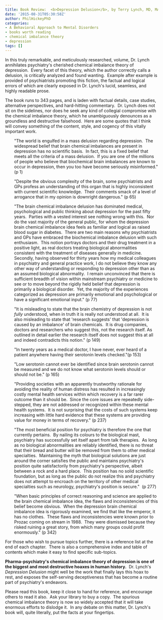 ```yaml
---
title: Book Review:  <b>Depression Delusion</b>, by Terry Lynch, MD, MA
date: '2015-08-31T05:30:58Z'
author: PhilHickeyPhD
categories:
- A Behavioral Approach to Mental Disorders
- books worth reading
- chemical imbalance theory
- depression
tags: []
---
```


In this truly remarkable, and meticulously researched, volume, Dr. Lynch annihilates psychiatry's cherished chemical imbalance theory of depression.  Every facet of this theory, which the author correctly calls a delusion, is critically analyzed and found wanting.  Example after example is provided of psychiatrists promoting this fiction, the factual and logical errors of which are clearly exposed in Dr. Lynch's lucid, seamless, and highly readable prose.

The book runs to 343 pages, and is laden with factual details, case studies, alternative perspectives, and hard-hitting commentary.  Dr. Lynch does not sit on the sidelines, nor does he seek any kind of collegial compromise with the chemical imbalance theory, which he unambiguously denounces as a groundless and destructive falsehood.  Here are some quotes that I think will convey something of the content, style, and cogency of this vitally important work.
<p style="padding-left: 30px;">"The world is engulfed in a mass delusion regarding depression.  The widespread belief that brain chemical imbalances are present in depression has no scientific basis.  In fact, this is a fixed belief that meets all the criteria of a mass delusion.  If you are one of the millions of people who believe that biochemical brain imbalances are known to occur in depression, then you too have become seriously misinformed." (p 1)</p>
<p style="padding-left: 30px;">"Despite the obvious complexity of the brain, some psychiatrists and GPs profess an understanding of this organ that is highly inconsistent with current scientific knowledge.  Their comments smack of a level of arrogance that in my opinion is downright dangerous." (p 65)</p>
<p style="padding-left: 30px;">"The brain chemical imbalance delusion has dominated medical, psychological and public thinking about depression for the past fifty years.  Parties with a vested interest see nothing wrong with this.  Nor do the vast majority of the general public, for whom the depression brain chemical imbalance idea feels as familiar and logical as raised blood sugar in diabetes.  There are two main reasons why psychiatrists and GPs have embraced the biochemical imbalance delusion with such enthusiasm.  This notion portrays doctors and their drug treatment in a positive light, as real doctors treating biological abnormalities consistent with the treatment of diseases generally in medicine.  Secondly, having observed for thirty years how my medical colleagues in psychiatry and general practice work, I do not believe they know any other way of understanding or responding to depression other than as an assumed biological abnormality.  I remain unconvinced that there is sufficient breadth of vision within mainstream psychiatry or medicine to see or to move beyond the rigidly held belief that depression is primarily a biological disorder.  Yet, the majority of the experiences categorized as depression are primarily emotional and psychological or have a significant emotional input." (p 77)</p>
<p style="padding-left: 30px;">"It is misleading to state that the brain chemistry of depression is not <em>fully</em> understood, when in truth it is really not understood at all.  It is also misleading to state that 'research suggests' that 'depression is caused by an imbalance' of brain chemicals.  It is drug companies, doctors and researchers who suggest this, not the research itself. As outlined in detail earlier the research itself does not suggest this at all and indeed contradicts this notion." (p 149)</p>
<p style="padding-left: 30px;">"In twenty years as a medical doctor, I have never, ever heard of a patient anywhere having their serotonin levels checked."(p 153)</p>
<p style="padding-left: 30px;">"Low serotonin cannot ever be identified since brain serotonin cannot be measured and we do not know what serotonin levels should or should not be." (p 165)</p>
<p style="padding-left: 30px;">"Providing societies with an apparently trustworthy rationale for avoiding the reality of human distress has resulted in increasingly costly mental health services within which recovery is a far rarer outcome than it should be.  Since the core issues are repeatedly side-stepped, they are not addressed or recognized within these mental health systems.  It is not surprising that the costs of such systems keep increasing with little hard evidence that these systems are providing value for money in terms of recovery." (p 237)</p>
<p style="padding-left: 30px;">"The most beneficial position for psychiatry is therefore the one that currently pertains.  By nailing its colours to the biological mast, psychiatry has successfully set itself apart from talk therapies.  As long as no biological abnormalities are reliably identified, there is no threat that their bread and butter will be removed from them to other medical specialties.  Maintaining the myth that biological solutions are just around the corner satisfies the public and maintains psychiatry's position quite satisfactorily from psychiatry's perspective, albeit between a rock and a hard place.  This position has no solid scientific foundation, but as long as the public do not realize this and psychiatry does not attempt to encroach on the territory of other medical specialties such as neurology, psychiatry's position is secure."  (p 277)</p>
<p style="padding-left: 30px;">"When basic principles of correct reasoning and science are applied to the brain chemical imbalance idea, the flaws and inconsistencies of this belief become obvious.  When the depression brain chemical imbalance idea is rigorously examined, we find that like the emperor, it has no clothes.  These flaws and inconsistencies were known prior to Prozac coming on stream in 1988.  They were dismissed because they risked ruining a great story, from which many groups could profit enormously." (p 342)</p>
For those who wish to pursue topics further, there is a reference list at the end of each chapter.  There is also a comprehensive index and table of contents which make it easy to find specific sub-topics.

<strong>Pharma-psychiatry's chemical imbalance theory of depression is one of the biggest and most destructive hoaxes in human history.</strong>  Dr. Lynch's <em>Depression Delusion</em> might well be the work that finally lays this hoax to rest, and exposes the self-serving deceptiveness that has become a routine part of psychiatry's endeavors.

Please read this book, keep it close to hand for reference, and encourage others to read it also.  Ask your library to buy a copy.  The spurious chemical imbalance theory is now so widely accepted that it will take enormous efforts to dislodge it.  In any debate on this matter, Dr. Lynch's book will, quite literally, put the facts at your fingertips.